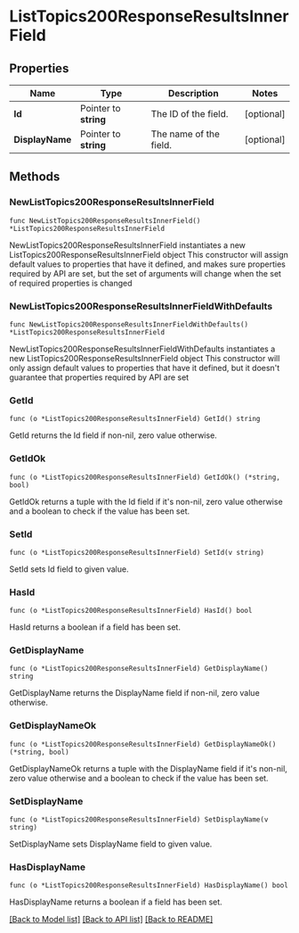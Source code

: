 # ListTopics200ResponseResultsInnerField

## Properties

Name | Type | Description | Notes
------------ | ------------- | ------------- | -------------
**Id** | Pointer to **string** | The ID of the field. | [optional] 
**DisplayName** | Pointer to **string** | The name of the field. | [optional] 

## Methods

### NewListTopics200ResponseResultsInnerField

`func NewListTopics200ResponseResultsInnerField() *ListTopics200ResponseResultsInnerField`

NewListTopics200ResponseResultsInnerField instantiates a new ListTopics200ResponseResultsInnerField object
This constructor will assign default values to properties that have it defined,
and makes sure properties required by API are set, but the set of arguments
will change when the set of required properties is changed

### NewListTopics200ResponseResultsInnerFieldWithDefaults

`func NewListTopics200ResponseResultsInnerFieldWithDefaults() *ListTopics200ResponseResultsInnerField`

NewListTopics200ResponseResultsInnerFieldWithDefaults instantiates a new ListTopics200ResponseResultsInnerField object
This constructor will only assign default values to properties that have it defined,
but it doesn't guarantee that properties required by API are set

### GetId

`func (o *ListTopics200ResponseResultsInnerField) GetId() string`

GetId returns the Id field if non-nil, zero value otherwise.

### GetIdOk

`func (o *ListTopics200ResponseResultsInnerField) GetIdOk() (*string, bool)`

GetIdOk returns a tuple with the Id field if it's non-nil, zero value otherwise
and a boolean to check if the value has been set.

### SetId

`func (o *ListTopics200ResponseResultsInnerField) SetId(v string)`

SetId sets Id field to given value.

### HasId

`func (o *ListTopics200ResponseResultsInnerField) HasId() bool`

HasId returns a boolean if a field has been set.

### GetDisplayName

`func (o *ListTopics200ResponseResultsInnerField) GetDisplayName() string`

GetDisplayName returns the DisplayName field if non-nil, zero value otherwise.

### GetDisplayNameOk

`func (o *ListTopics200ResponseResultsInnerField) GetDisplayNameOk() (*string, bool)`

GetDisplayNameOk returns a tuple with the DisplayName field if it's non-nil, zero value otherwise
and a boolean to check if the value has been set.

### SetDisplayName

`func (o *ListTopics200ResponseResultsInnerField) SetDisplayName(v string)`

SetDisplayName sets DisplayName field to given value.

### HasDisplayName

`func (o *ListTopics200ResponseResultsInnerField) HasDisplayName() bool`

HasDisplayName returns a boolean if a field has been set.


[[Back to Model list]](../README.md#documentation-for-models) [[Back to API list]](../README.md#documentation-for-api-endpoints) [[Back to README]](../README.md)


